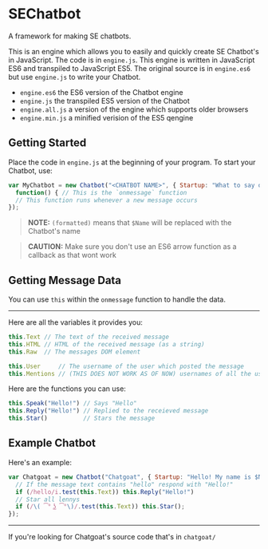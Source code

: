 # SEChatbot
A framework for making SE chatbots.

This is an engine which allows you to easily and quickly create SE Chatbot's in JavaScript. The code is in `engine.js`. This engine is written in JavaScript ES6 and transpiled to JavaScript ES5. The original source is in `engine.es6` but use `engine.js` to write your Chatbot.

 - `engine.es6` the ES6 version of the Chatbot engine
 - `engine.js`  the transpiled ES5 version of the Chatbot
 - `engine.all.js` a version of the engine which supports older browsers
 - `engine.min.js` a minified verision of the ES5 qengine

## Getting Started

Place the code in `engine.js` at the beginning of your program. To start your Chatbot, use:

```js
var MyChatbot = new Chatbot("<CHATBOT NAME>", { Startup: "What to say on the chatbot's startup (formatted)" },
  function() { // This is the `onmessage` function
  // This function runs whenever a new message occurs
});
```

> **NOTE:** `(formatted)` means that `$Name` will be replaced with the Chatbot's name

> **CAUTION:** Make sure you don't use an ES6 arrow function as a callback as that wont work

## Getting Message Data

You can use `this` within the `onmessage` function to handle the data.

---

Here are all the variables it provides you:

```js
this.Text // The text of the received message 
this.HTML // HTML of the received message (as a string)
this.Raw  // The messages DOM element

this.User     // The username of the user which posted the message
this.Mentions // (THIS DOES NOT WORK AS OF NOW) usernames of all the users @-mentioned in the message
```

Here are the functions you can use:

```js
this.Speak("Hello!") // Says "Hello"
this.Reply("Hello!") // Replied to the receieved message
this.Star()          // Stars the message
```

## Example Chatbot

Here's an example:

```js
var Chatgoat = new Chatbot("Chatgoat", { Startup: "Hello! My name is $Name!" }, function() {
  // If the message text contains "hello" respond with "Hello!"
  if (/hello/i.test(this.Text)) this.Reply("Hello!")
  // Star all lennys
  if (/\( ͡° ͜ʖ ͡°\)/.test(this.Text)) this.Star();
});
```

---

If you're looking for Chatgoat's source code that's in `chatgoat/`
